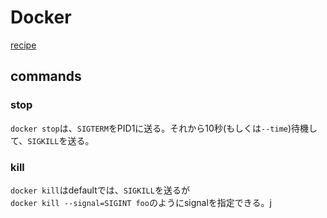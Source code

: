 # Docker

[recipe](./recipe.md)



## commands

### stop

`docker stop`は、`SIGTERM`をPID1に送る。それから10秒(もしくは`--time`)待機して、`SIGKILL`を送る。



### kill

`docker kill`はdefaultでは、`SIGKILL`を送るが  
`docker kill --signal=SIGINT foo`のようにsignalを指定できる。j
